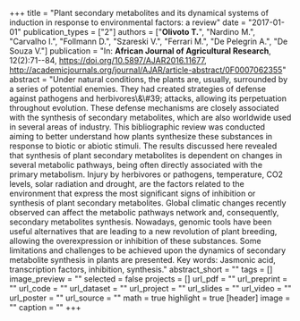 +++
title = "Plant secondary metabolites and its dynamical systems of induction in response to environmental factors: a review"
date = "2017-01-01"
publication_types = ["2"]
authors = ["**Olivoto T.**", "Nardino M.", "Carvalho I.", "Follmann D.", "Szareski V.", "Ferrari M.", "De Pelegrin A.", "De Souza V."]
publication = "In: **African Journal of Agricultural Research**, 12(2):71--84, https://doi.org/10.5897/AJAR2016.11677, http://academicjournals.org/journal/AJAR/article-abstract/0F0007062355"
abstract = "Under natural conditions, the plants are, usually, surrounded by a series of potential enemies. They had created strategies of defense against pathogens and herbivores\\&\\#39; attacks, allowing its perpetuation throughout evolution. These defense mechanisms are closely associated with the synthesis of secondary metabolites, which are also worldwide used in several areas of industry. This bibliographic review was conducted aiming to better understand how plants synthesize these substances in response to biotic or abiotic stimuli. The results discussed here revealed that synthesis of plant secondary metabolites is dependent on changes in several metabolic pathways, being often directly associated with the primary metabolism. Injury by herbivores or pathogens, temperature, CO2 levels, solar radiation and drought, are the factors related to the environment that express the most significant signs of inhibition or synthesis of plant secondary metabolites. Global climatic changes recently observed can affect the metabolic pathways network and, consequently, secondary metabolites synthesis. Nowadays, genomic tools have been useful alternatives that are leading to a new revolution of plant breeding, allowing the overexpression or inhibition of these substances. Some limitations and challenges to be achieved upon the dynamics of secondary metabolite synthesis in plants are presented. Key words: Jasmonic acid, transcription factors, inhibition, synthesis."
abstract_short = ""
tags = []
image_preview = ""
selected = false
projects = []
url_pdf = ""
url_preprint = ""
url_code = ""
url_dataset = ""
url_project = ""
url_slides = ""
url_video = ""
url_poster = ""
url_source = ""
math = true
highlight = true
[header]
image = ""
caption = ""
+++
